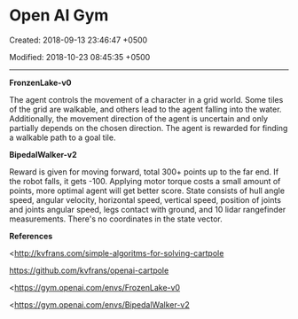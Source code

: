 # Open AI Gym

Created: 2018-09-13 23:46:47 +0500

Modified: 2018-10-23 08:45:35 +0500

---

**FronzenLake-v0**

The agent controls the movement of a character in a grid world. Some tiles of the grid are walkable, and others lead to the agent falling into the water. Additionally, the movement direction of the agent is uncertain and only partially depends on the chosen direction. The agent is rewarded for finding a walkable path to a goal tile.



**BipedalWalker-v2**

Reward is given for moving forward, total 300+ points up to the far end. If the robot falls, it gets -100. Applying motor torque costs a small amount of points, more optimal agent will get better score. State consists of hull angle speed, angular velocity, horizontal speed, vertical speed, position of joints and joints angular speed, legs contact with ground, and 10 lidar rangefinder measurements. There's no coordinates in the state vector.



**References**

<http://kvfrans.com/simple-algoritms-for-solving-cartpole

<https://github.com/kvfrans/openai-cartpole>

<https://gym.openai.com/envs/FrozenLake-v0

<https://gym.openai.com/envs/BipedalWalker-v2
